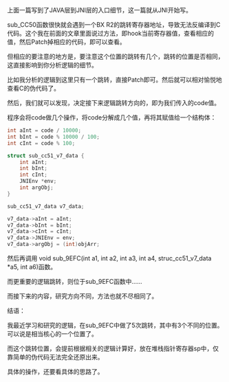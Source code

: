 上面一篇写到了JAVA层到JNI层的入口细节，这一篇就从JNI开始写。

sub_CC50函数很快就会遇到一个BX R2的跳转寄存器地址，导致无法反编译到C代码。这个我在前面的文章里面说过方法，即hook当前寄存器值，查看相应的值，然后Patch掉相应的代码，即可以查看。



但相应的要注意的地方是，要注意这个位置的跳转有几个，跳转的位置是否相同，这直接影响到你分析逻辑的细节。

比如我分析的逻辑到这里只有一个跳转，直接Patch即可。然后就可以相对愉悦地查看C的伪代码了。



然后，我们就可以发现，决定接下来逻辑跳转方向的，即为我们传入的code值。

程序会将code做几个操作，将code分解成几个值，再将其赋值给一个结构体：

```c++
int aInt = code / 10000;
int bInt = code % 10000 / 100;
int cInt = code % 100;

struct sub_cc51_v7_data {
    int aInt;
    int bInt;
    int cInt;
    JNIEnv *env;
    int argObj;
}

sub_cc51_v7_data v7_data;

v7_data->aInt = aInt;
v7_data->bInt = bInt;
v7_data->cInt = cInt;
v7_data->JNIEnv = env;
v7_data->argObj = (int)objArr;
```

然后再调用 void sub_9EFC(int a1, int a2, int a3, int a4, struc_cc51_v7_data *a5, int a6)函数。

而更重要的逻辑跳转，则位于sub_9EFC函数中......

而接下来的内容，研究方向不同，方法也就不尽相同了。

结语：

我最近学习和研究的逻辑，在sub_9EFC中做了5次跳转，其中有3个不同的位置。可以说是相当核心的一个位置了。

而这个跳转位置，会提前根据相关的逻辑计算好，放在堆栈指针寄存器sp中，仅靠简单的伪代码无法完全还原出来。

具体的操作，还要看具体的思路了。

